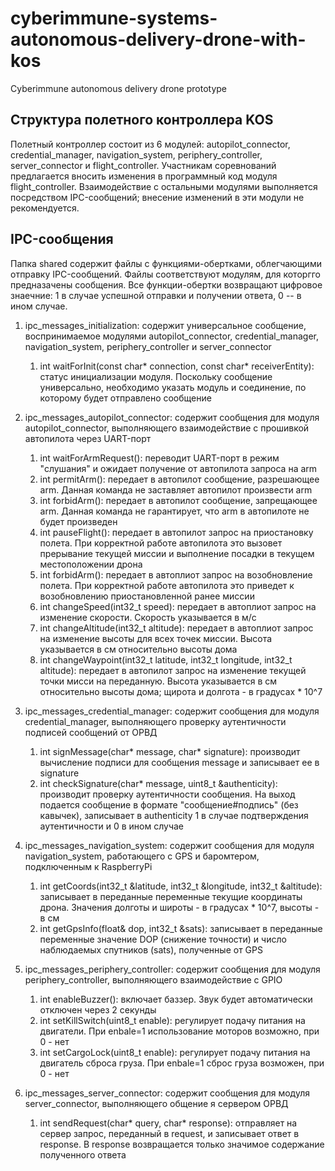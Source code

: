 # cyberimmune-systems-autonomous-delivery-drone-with-kos

Cyberimmune autonomous delivery drone prototype

## Структура полетного контроллера KOS

Полетный контроллер состоит из 6 модулей: autopilot_connector, credential_manager, navigation_system, periphery_controller, server_connector и flight_controller. Участникам соревнований предлагается вносить изменения в программный код модуля flight_controller. Взаимодействие с остальными модулями выполняется посредством IPC-сообщений; внесение изменений в эти модули не рекомендуется.

## IPC-сообщения

Папка shared содержит файлы с функциями-обертками, облегчающими отправку IPC-сообщений. Файлы соответствуют модулям, для которгго предназачены сообщения. Все функции-обертки возвращают цифровое знаечние: 1 в случае успешной отправки и получении ответа, 0 -- в ином случае.

1. ipc_messages_initialization: содержит универсальное сообщение, воспринимаемое модулями autopilot_connector, credential_manager, navigation_system, periphery_controller и server_connector
    1. int waitForInit(const char\* connection, const char\* receiverEntity): статус инициализации модуля. Поскольку сообщение универсально, необходимо указать модуль и соединение, по которому будет отправлено сообщение

2. ipc_messages_autopilot_connector: содержит сообщения для модуля autopilot_connector, выполняющего взаимодействие с прошивкой автопилота через UART-порт
    1. int waitForArmRequest(): переводит UART-порт в режим "слушания" и ожидает получение от автопилота запроса на arm
    2. int permitArm(): передает в автопилот сообщение, разрешающее arm. Данная команда не заставляет автопилот произвести arm
    3. int forbidArm(): передает в автопилот сообщение, запрещающее arm. Данная команда не гарантирует, что arm в автопилоте не будет произведен
    4. int pauseFlight(): передает в автопилот запрос на приостановку полета. При корректной работе автопилота это вызовет прерывание текущей миссии и выполнение посадки в текущем местоположении дрона
    5. int forbidArm(): передает в автоплиот запрос на возобновление полета. При корректной работе автопилота это приведет к возобновлению приостановленной ранее миссии
    6. int changeSpeed(int32_t speed): передает в автоплиот запрос на изменение скорости. Скорость указывается в м/с
    7. int changeAltitude(int32_t altitude): передает в автоплиот запрос на изменение высоты для всех точек миссии. Высота указывается в см относительно высоты дома
    8. int changeWaypoint(int32_t latitude, int32_t longitude, int32_t altitude): передает в автопилот запрос на изменение текущей точки мисси на переданную. Высота указывается в см относительно высоты дома; щирота и долгота - в градусах \* 10^7

3. ipc_messages_credential_manager: содержит сообщения для модуля credential_manager, выполняющего проверку аутентичности подписей сообщений от ОРВД
    1. int signMessage(char\* message, char\* signature): производит вычисление подписи для сообщения message и записывает ее в signature
    2. int checkSignature(char\* message, uint8_t &authenticity): производит проверку аутентичности сообщения. На выход подается сообщение в формате "сообщение#подпись" (без кавычек), записывает в authenticity 1 в случае подтверждения аутентичности и 0 в ином случае

4. ipc_messages_navigation_system: содержит сообщения для модуля navigation_system, работающего с GPS и баромтером, подключенным к RaspberryPi
    1. int getCoords(int32_t &latitude, int32_t &longitude, int32_t &altitude): записывает в переданные переменные текущие координаты дрона. Значения долготы и широты - в градусах \* 10^7, высоты - в см
    2. int getGpsInfo(float& dop, int32_t &sats): записывает в переданные переменные значение DOP (снижение точности) и число наблюдаемых спутников (sats), полученные от GPS

5. ipc_messages_periphery_controller: содержит сообщения для модуля periphery_controller, выполняющего взаимодействие с GPIO
    1. int enableBuzzer(): включает баззер. Звук будет автоматически отключен через 2 секунды
    2. int setKillSwitch(uint8_t enable): регулирует подачу питания на двигатели. При enbale=1 использование моторов возможно, при 0 - нет
    3. int setCargoLock(uint8_t enable): регулирует подачу питания на двигатель сброса груза. При enbale=1 сброс груза возможен, при 0 - нет

6. ipc_messages_server_connector: содержит сообщения для модуля server_connector, выполняющего общение я сервером ОРВД
    1. int sendRequest(char\* query, char\* response): отправляет на сервер запрос, переданный в request, и записывает ответ в response. В response возвращается только значимое содержание полученного ответа
